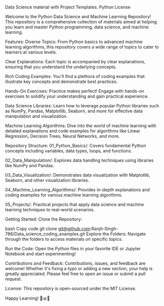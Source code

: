 Data Science material with Project Templates.
Python
License

Welcome to the Python Data Science and Machine Learning Repository! This repository is a comprehensive collection of materials aimed at helping you learn and master Python programming, data science, and machine learning.

Features:
Diverse Topics: From Python basics to advanced machine learning algorithms, this repository covers a wide range of topics to cater to learners at various levels.

Clear Explanations: Each topic is accompanied by clear explanations, ensuring that you understand the underlying concepts.

Rich Coding Examples: You'll find a plethora of coding examples that illustrate key concepts and demonstrate best practices.

Hands-On Exercises: Practice makes perfect! Engage with hands-on exercises to solidify your understanding and gain practical experience.

Data Science Libraries: Learn how to leverage popular Python libraries such as NumPy, Pandas, Matplotlib, Seaborn, and more for effective data manipulation and visualization.

Machine Learning Algorithms: Dive into the world of machine learning with detailed explanations and code examples for algorithms like Linear Regression, Decision Trees, Neural Networks, and more.

Repository Structure:
01_Python_Basics/: Covers fundamental Python concepts including variables, data types, loops, and functions.

02_Data_Manipulation/: Explores data handling techniques using libraries like NumPy and Pandas.

03_Data_Visualization/: Demonstrates data visualization with Matplotlib, Seaborn, and other visualization libraries.

04_Machine_Learning_Algorithms/: Provides in-depth explanations and coding examples for various machine learning algorithms.

05_Projects/: Practical projects that apply data science and machine learning techniques to real-world scenarios.

Getting Started:
Clone the Repository:

bash
Copy code
git clone git@github.com:Ranjit-Singh-786/Data_science_coding_examples.git
Explore the Folders:
Navigate through the folders to access materials on specific topics.

Run the Code:
Open the Python files in your favorite IDE or Jupyter Notebook and start experimenting!

Contributions and Feedback:
Contributions, issues, and feedback are welcome! Whether it's fixing a typo or adding a new section, your help is greatly appreciated. Please feel free to open an issue or submit a pull request.

License:
This repository is open-sourced under the MIT License.

Happy Learning! 🐍📊🤖